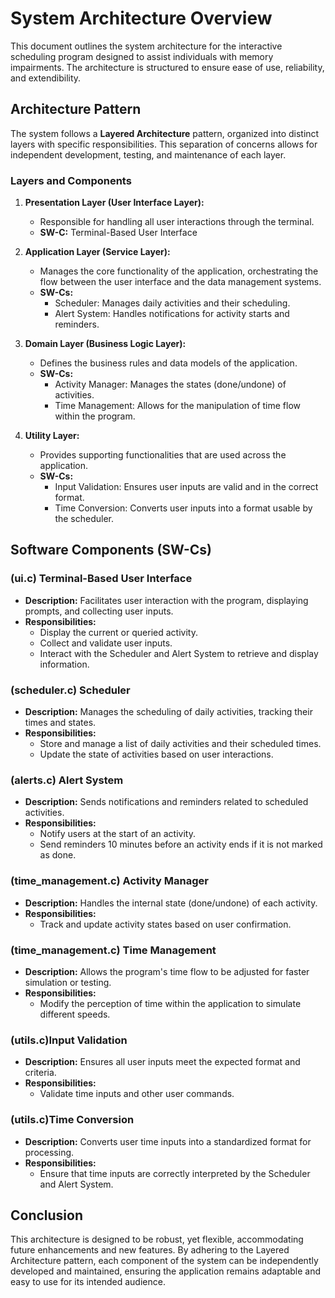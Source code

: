 # System Architecture Overview

This document outlines the system architecture for the interactive scheduling program designed to assist individuals with memory impairments. The architecture is structured to ensure ease of use, reliability, and extendibility.

## Architecture Pattern

The system follows a **Layered Architecture** pattern, organized into distinct layers with specific responsibilities. This separation of concerns allows for independent development, testing, and maintenance of each layer.

### Layers and Components

1. **Presentation Layer (User Interface Layer):**
   - Responsible for handling all user interactions through the terminal.
   - **SW-C:** Terminal-Based User Interface

2. **Application Layer (Service Layer):**
   - Manages the core functionality of the application, orchestrating the flow between the user interface and the data management systems.
   - **SW-Cs:**
     - Scheduler: Manages daily activities and their scheduling.
     - Alert System: Handles notifications for activity starts and reminders.

3. **Domain Layer (Business Logic Layer):**
   - Defines the business rules and data models of the application.
   - **SW-Cs:**
     - Activity Manager: Manages the states (done/undone) of activities.
     - Time Management: Allows for the manipulation of time flow within the program.

4. **Utility Layer:**
   - Provides supporting functionalities that are used across the application.
   - **SW-Cs:**
     - Input Validation: Ensures user inputs are valid and in the correct format.
     - Time Conversion: Converts user inputs into a format usable by the scheduler.

## Software Components (SW-Cs)

### (ui.c) Terminal-Based User Interface
- **Description:** Facilitates user interaction with the program, displaying prompts, and collecting user inputs.
- **Responsibilities:**
  - Display the current or queried activity.
  - Collect and validate user inputs.
  - Interact with the Scheduler and Alert System to retrieve and display information.

### (scheduler.c) Scheduler
- **Description:** Manages the scheduling of daily activities, tracking their times and states.
- **Responsibilities:**
  - Store and manage a list of daily activities and their scheduled times.
  - Update the state of activities based on user interactions.

### (alerts.c) Alert System
- **Description:** Sends notifications and reminders related to scheduled activities.
- **Responsibilities:**
  - Notify users at the start of an activity.
  - Send reminders 10 minutes before an activity ends if it is not marked as done.

### (time_management.c) Activity Manager
- **Description:** Handles the internal state (done/undone) of each activity.
- **Responsibilities:**
  - Track and update activity states based on user confirmation.

### (time_management.c) Time Management
- **Description:** Allows the program's time flow to be adjusted for faster simulation or testing.
- **Responsibilities:**
  - Modify the perception of time within the application to simulate different speeds.

### (utils.c)Input Validation
- **Description:** Ensures all user inputs meet the expected format and criteria.
- **Responsibilities:**
  - Validate time inputs and other user commands.

### (utils.c)Time Conversion
- **Description:** Converts user time inputs into a standardized format for processing.
- **Responsibilities:**
  - Ensure that time inputs are correctly interpreted by the Scheduler and Alert System.

## Conclusion

This architecture is designed to be robust, yet flexible, accommodating future enhancements and new features. By adhering to the Layered Architecture pattern, each component of the system can be independently developed and maintained, ensuring the application remains adaptable and easy to use for its intended audience.


